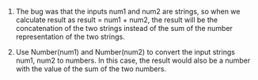 1. The bug was that the inputs num1 and num2 are strings, so when we calculate result as result = num1 + num2, the result will be the concatenation of the two strings instead of the sum of the number representation of the two strings.

2. Use Number(num1) and Number(num2) to convert the input strings num1, num2 to numbers. In this case, the result would also be a number with the value of the sum of the two numbers.